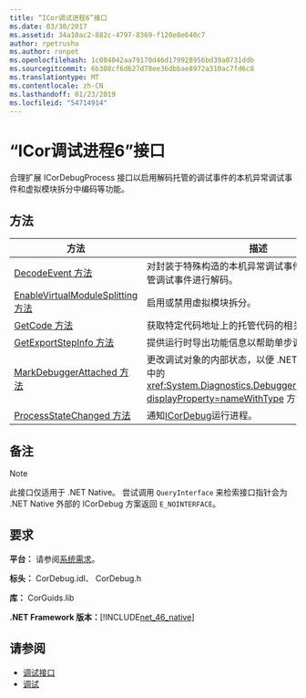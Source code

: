 ```yaml
---
title: “ICor调试进程6”接口
ms.date: 03/30/2017
ms.assetid: 34a10ac2-882c-4797-8369-f120e8e640c7
author: rpetrusha
ms.author: ronpet
ms.openlocfilehash: 1c084042aa79170d46d179928956bd39a0731ddb
ms.sourcegitcommit: 6b308cf6d627d78ee36dbbae8972a310ac7fd6c8
ms.translationtype: MT
ms.contentlocale: zh-CN
ms.lasthandoff: 01/23/2019
ms.locfileid: "54714914"
---
```

# <a name="icordebugprocess6-interface"></a>“ICor调试进程6”接口
合理扩展 ICorDebugProcess 接口以启用解码托管的调试事件的本机异常调试事件和虚拟模块拆分中编码等功能。  
  
## <a name="methods"></a>方法  
  
|方法|描述|  
|------------|-----------------|  
|[DecodeEvent 方法](../../../../docs/framework/unmanaged-api/debugging/icordebugprocess6-decodeevent-method.md)|对封装于特殊构造的本机异常调试事件有效载荷中的托管调试事件进行解码。|  
|[EnableVirtualModuleSplitting 方法](../../../../docs/framework/unmanaged-api/debugging/icordebugprocess6-enablevirtualmodulesplitting-method.md)|启用或禁用虚拟模块拆分。|  
|[GetCode 方法](../../../../docs/framework/unmanaged-api/debugging/icordebugprocess6-getcode-method.md)|获取特定代码地址上的托管代码的相关信息。|  
|[GetExportStepInfo 方法](../../../../docs/framework/unmanaged-api/debugging/icordebugprocess6-getexportstepinfo-method.md)|提供运行时导出功能信息以帮助单步调试托管代码。|  
|[MarkDebuggerAttached 方法](../../../../docs/framework/unmanaged-api/debugging/icordebugprocess6-markdebuggerattached-method.md)|更改调试对象的内部状态，以便 .NET Framework 类库中的 <xref:System.Diagnostics.Debugger.IsAttached%2A?displayProperty=nameWithType> 方法返回 `true`。|  
|[ProcessStateChanged 方法](../../../../docs/framework/unmanaged-api/debugging/icordebugprocess6-processstatechanged-method.md)|通知[ICorDebug](../../../../docs/framework/unmanaged-api/debugging/icordebug-interface.md)运行进程。|  
  
## <a name="remarks"></a>备注  
  
> [!NOTE]
>  此接口仅适用于 .NET Native。 尝试调用 `QueryInterface` 来检索接口指针会为 .NET Native 外部的 ICorDebug 方案返回 `E_NOINTERFACE`。  
  
## <a name="requirements"></a>要求  
 **平台：** 请参阅[系统需求](../../../../docs/framework/get-started/system-requirements.md)。  
  
 **标头：** CorDebug.idl、 CorDebug.h  
  
 **库：** CorGuids.lib  
  
 **.NET Framework 版本：**[!INCLUDE[net_46_native](../../../../includes/net-46-native-md.md)]  
  
## <a name="see-also"></a>请参阅
- [调试接口](../../../../docs/framework/unmanaged-api/debugging/debugging-interfaces.md)
- [调试](../../../../docs/framework/unmanaged-api/debugging/index.md)
